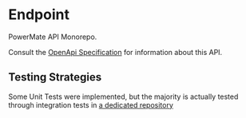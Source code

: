 # Endpoint

PowerMate API Monorepo.

Consult the [OpenApi Specification](https://github.com/powermate-poc/iac/blob/main/powermate-api.yml) for information about this API.

## Testing Strategies

Some Unit Tests were implemented, but the majority is actually tested through integration tests in [a dedicated repository](https://github.com/powermate-poc/integration-testing)
